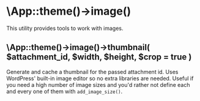 # \App::theme()->image()

This utility provides tools to work with images.

## \App::theme()->image()->thumbnail( $attachment_id, $width, $height, $crop = true )

Generate and cache a thumbnail for the passed attachment id. Uses WordPress' built-in image editor so no extra libraries are needed.
Useful if you need a high number of image sizes and you'd rather not define each and every one of them with `add_image_size()`.
